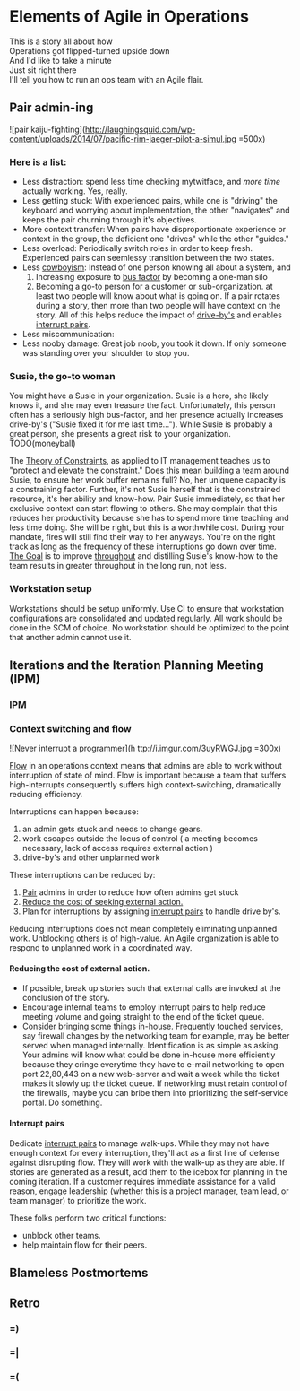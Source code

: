 # Elements of Agile in Operations
This is a story all about how  
Operations got flipped-turned upside down  
And I'd like to take a minute  
Just sit right there  
I'll tell you how to run an ops team with an Agile flair.  

## Pair admin-ing
![pair kaiju-fighting](http://laughingsquid.com/wp-content/uploads/2014/07/pacific-rim-jaeger-pilot-a-simul.jpg =500x)

### Here is a list: 
- Less distraction: spend less time checking mytwitface, and _more time_ actually working. Yes, really. 
- Less getting stuck: With experienced pairs, while one is "driving" the keyboard and worrying about implementation, the other "navigates" and keeps the pair churning through it's objectives. 
- More context transfer: When pairs have disproportionate experience or context in the group, the deficient one "drives" while the other "guides."
- Less overload: Periodically switch roles in order to keep fresh. Experienced pairs can seemlessy transition between the two states. 
- Less [cowboyism](#Susie): Instead of one person knowing all about a system, and  
  1. Increasing exposure to [bus factor](TODO) by becoming a one-man silo
  2. Becoming a go-to person for a customer or sub-organization.
  at least two people will know about what is going on. If a pair rotates during a story, then more than two people will have context on the story. All of this helps reduce the impact of [drive-by's](TODO) and enables [interrupt pairs](#Interrupt_pairs). 
- Less miscommunication:
- Less nooby damage: Great job noob, you took it down. If only someone was standing over your shoulder to stop you. 
  
### Susie, the go-to woman
You might have a Susie in your organization. Susie is a hero, she likely knows it, and she may even treasure the fact. Unfortunately, this person often has a seriously high bus-factor, and her presence actually increases drive-by's ("Susie fixed it for me last time..."). While Susie is probably a great person, she presents a great risk to your organization. TODO(moneyball)

The [Theory of Constraints](TODO), as applied to IT management teaches us to "protect and elevate the constraint." Does this mean building a team around Susie, to ensure her work buffer remains full? No, her uniquene capacity is a constraining factor. Further, it's not Susie herself that is the constrained resource, it's her ability and know-how. Pair Susie immediately, so that her exclusive context can start flowing to others. She may complain that this reduces her productivity because she has to spend more time teaching and less time doing. She will be right, but this is a worthwhile cost. During your mandate, fires will still find their way to her anyways. You're on the right track as long as the frequency of these interruptions go down over time. [The Goal](TODO) is to improve [throughput]() and distilling Susie's know-how to the team results in greater throughput in the long run, not less. 


### Workstation setup

Workstations should be setup uniformly. Use CI to ensure that workstation configurations are consolidated and updated regularly. All work should be done in the SCM of choice. No workstation should be optimized to the point that another admin cannot use it.
 
  
## Iterations and the Iteration Planning Meeting (IPM)

### IPM

### Context switching and flow 
![Never interrupt a programmer](h ttp://i.imgur.com/3uyRWGJ.jpg =300x)

[Flow](TODO) in an operations context means that admins are able to work without interruption of state of mind. Flow is important because a team that suffers high-interrupts consequently suffers high context-switching, dramatically reducing efficiency. 

Interruptions can happen because:  

1. an admin gets stuck and needs to change gears.  
2. work escapes outside the locus of control ( a meeting becomes necessary, lack of access requires external action )  
3. drive-by's and other unplanned work

These interruptions can be reduced by: 

1. [Pair](#Pair_programming) admins in order to reduce how often admins get stuck  
2. [Reduce the cost of seeking external action.](TODO)
3. Plan for interruptions by assigning [interrupt pairs](#Interrupt_pairs) to handle drive by's. 

Reducing interruptions does not mean completely eliminating unplanned work. Unblocking others is of high-value. An Agile organization is able to respond to unplanned work in a coordinated way. 

 
#### Reducing the cost of external action. 

- If possible, break up stories such that external calls are invoked at the conclusion of the story.  
- Encourage internal teams to employ interrupt pairs to help reduce meeting volume and going straight to the end of the ticket queue.  
- Consider bringing some things in-house. Frequently touched services, say firewall changes by the networking team for example, may be better served when managed internally. Identification is as simple as asking. Your admins will know what could be done in-house more efficiently because they  cringe everytime they have to e-mail networking to open port 22,80,443 on a new web-server and wait a week while the ticket makes it slowly up the ticket queue. If networking must retain control of the firewalls, maybe you can bribe them into prioritizing the self-service portal. Do something. 


#### Interrupt pairs

Dedicate [interrupt pairs](#Interrupt_pairs) to manage walk-ups. While they may not have enough context for every interruption, they'll act as a first line of defense against disrupting flow. They will work with the walk-up as they are able. If stories are generated as a result, add them to the icebox for planning in the coming iteration. If a customer requires immediate assistance for a valid reason, engage leadership (whether this is a project manager, team lead, or team manager) to prioritize the work. 

These folks perform two critical functions: 

- unblock other teams. 
- help maintain flow for their peers. 

  
## Blameless Postmortems


## Retro
### =)
### =|
### =(




